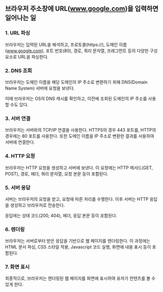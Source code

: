 ## 브라우저 주소창에 URL(www.google.com)을 입력하면 일어나는 일

### 1. URL 파싱

브라우저는 입력된 URL을 해석하고, 프로토콜(https://), 도메인 이름(www.google.com), 포트 번호(80), 경로, 쿼리 문자열, 프래그먼트 등의 다양한 구성 요소로 URL을 파싱한다.

### 2. DNS 조회

브라우저는 도메인 이름을 해당 도메인의 IP 주소로 변환하기 위해 DNS(Domain Name System) 서버에 요청을 보낸다.

이때 브라우저는 OS의 DNS 캐시를 확인하고, 이전에 조회된 도메인의 IP 주소를 사용할 수도 있다.

### 3. 서버 연결

브라우저는 서버와의 TCP/IP 연결을 사용한다. HTTPS의 경우 443 포트를, HTTP의 경우에는 80 포트를 사용한다. 또한 도메인 이름을 IP 주소로 변환한 결과를 사용하여 서버에 연결한다.

### 4. HTTP 요청

브라우저는 HTTP 요청을 생성하고 서버에 보낸다. 이 요청에는 HTTP 메서드(GET, POST), 경로, 헤더, 쿼리 문자열, 요청 본문 등이 포함된다.

### 5. 서버 응답

서버는 브라우저의 요청을 받고, 요청에 따른 처리를 수행한다. 이후 서버는 HTTP 응답을 생성하고 브라우저로 전송한다.

응답에는 상태 코드(200, 404), 헤더, 응답 본문 등이 포함된다.

### 6. 렌더링

브라우저는 서버로부터 받은 응답을 기반으로 웹 페이지를 렌더링한다. 이 과정에는 HTML 문서 파싱, CSS 스타일 적용, Javascript 코드 실행, 화면에 내용 표시 등이 포함된다.

### 7. 화면 표시

최종적으로, 브라우저는 렌더링된 웹 페이지를 화면에 표시하여 유저가 컨텐츠를 볼 수 있게 한다.